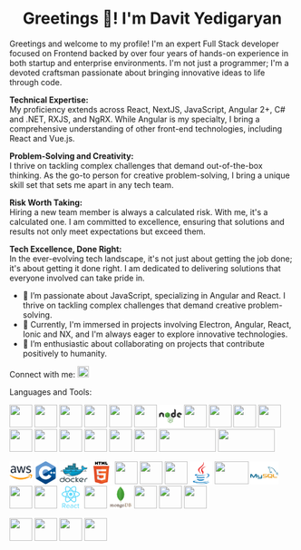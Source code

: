 <h1 align="center" dir="auto">Greetings 👋! I'm Davit Yedigaryan</h1>

<p>
 Greetings and welcome to my profile! I'm an expert Full Stack developer focused on Frontend backed by over four years of hands-on experience in both startup and enterprise environments. I'm not just a programmer; I'm a devoted craftsman passionate about bringing innovative ideas to life through code.

**Technical Expertise:**
<br/>
My proficiency extends across React, NextJS, JavaScript, Angular 2+, C# and .NET, RXJS, and NgRX. While Angular is my specialty, I bring a comprehensive understanding of other front-end technologies, including React and Vue.js.

**Problem-Solving and Creativity:**
<br/>
I thrive on tackling complex challenges that demand out-of-the-box thinking. As the go-to person for creative problem-solving, I bring a unique skill set that sets me apart in any tech team.

**Risk Worth Taking:**
<br/>
Hiring a new team member is always a calculated risk. With me, it's a calculated one. I am committed to excellence, ensuring that solutions and results not only meet expectations but exceed them.

**Tech Excellence, Done Right:**
<br/>
In the ever-evolving tech landscape, it's not just about getting the job done; it's about getting it done right. I am dedicated to delivering solutions that everyone involved can take pride in.
</p>


- 👀 I’m passionate about JavaScript, specializing in Angular and React. I thrive on tackling complex challenges that demand creative problem-solving.
- 🌱 Currently, I'm immersed in projects involving Electron, Angular, React, Ionic and NX, and I'm always eager to explore innovative technologies.
- 💞️ I’m enthusiastic about collaborating on projects that contribute positively to humanity.


Connect with me:
<a href="https://www.linkedin.com/in/davit-yedigaryan-web3-solidity-angular-javascript-developer/"><img src="https://content.linkedin.com/content/dam/me/brand/en-us/brand-home/logos/In-Blue-Logo.png.original.png" width="20" height="20"/></a>


Languages and Tools: 

<a href="https://angular.io/" rel="nofollow"><img src="https://angular.io/assets/images/logos/angularjs/AngularJS-Shield.svg" width="40" height="40"/></a>
<a href="https://rxjs.dev/" rel="nofollow"><img src="[https://seeklogo.com/images/R/rxjs-logo-DD3DF87EEF-seeklogo.com.png](https://drive.google.com/file/d/13sygEtpUmyZ6N6h8iP2KIjjziYWWUE9h/view)" width="40" height="40"/></a>
<a href="https://nestjs.com/" rel="nofollow"><img src="https://nestjs.com/logo-small.ede75a6b.svg" width="40" height="40"/></a>
<a href="https://ngrx.io/" rel="nofollow"><img src="https://ngrx.io/assets/images/badge.svg" width="40" height="40"/></a>
<a href="https://www.electronjs.org/" rel="nofollow"><img src="https://www.electronjs.org/assets/img/logo.svg" width="40" height="40"/></a>
<a href="https://nextjs.org/" rel="nofollow"><img src="https://d2nir1j4sou8ez.cloudfront.net/wp-content/uploads/2021/12/nextjs-boilerplate-logo.png" width="40" height="40"/></a>
<a href="https://expressjs.com/" rel="nofollow"><img src="https://raw.githubusercontent.com/devicons/devicon/master/icons/nodejs/nodejs-original-wordmark.svg" width="40" height="40"/></a>
<a href="https://sass-lang.com/" rel="nofollow"><img src="https://sass-lang.com/assets/img/logos/logo.svg" width="40" height="40"/></a>
<a href="https://redux.js.org/" rel="nofollow"><img src="https://redux.js.org/img/redux.svg" width="40" height="40"/></a>
<a href="https://getbootstrap.com/" rel="nofollow"><img src="https://getbootstrap.com/docs/5.3/assets/brand/bootstrap-logo-shadow.png" width="40" height="40"/></a>
<a href="https://www.figma.com/" rel="nofollow"><img src="https://encrypted-tbn0.gstatic.com/images?q=tbn:ANd9GcRCHweVdJnbAlrZpfDf9iE1Th9VjUCqIjUpAG_ww7oMF6C8TsbT5S66nauebQ&s" width="40" height="40"/></a>
<a href="https://lesscss.org/" rel="nofollow"><img src="https://lesscss.org/public/img/less_logo.png" width="40" height="40"/></a>
<a href="https://jestjs.io/" rel="nofollow"><img src="https://miro.medium.com/v2/resize:fit:400/0*oNXnMpSxsxaKKMed.png" width="40" height="40"/></a>
<a href="https://mochajs.org/" rel="nofollow"><img src="https://upload.wikimedia.org/wikipedia/commons/thumb/9/90/Mocha_%28JavaScript_framework%29_%28logo%29.svg/2048px-Mocha_%28JavaScript_framework%29_%28logo%29.svg.png" width="40" height="40"/></a>
<a href="https://zeplin.io/" rel="nofollow"><img src="https://cdn.sanity.io/images/wd3e2pma/production/7b336dc26fd85ae98b414761d58238d225876a88-60x48.svg" width="40" height="40"/></a>
<a href="https://www.adobe.com/products/photoshop.html" rel="nofollow"><img src="https://upload.wikimedia.org/wikipedia/commons/thumb/a/af/Adobe_Photoshop_CC_icon.svg/2101px-Adobe_Photoshop_CC_icon.svg.png" width="40" height="40"/></a>
<a href="https://helpx.adobe.com/xd/get-started.html" rel="nofollow"><img src="https://upload.wikimedia.org/wikipedia/commons/thumb/c/c2/Adobe_XD_CC_icon.svg/1200px-Adobe_XD_CC_icon.svg.png" width="40" height="40"/></a>
<a href="https://angularjs.org/" rel="nofollow"><img src="https://angularjs.org/img/angularjs-for-header-only.svg" width="100" height="40"/></a>
<a href="https://firebase.google.com/" rel="nofollow"><img src="https://www.gstatic.com/devrel-devsite/prod/vf713985d8e62ba7506345995097e4b76a060f9dc558a369e9b889efae740fb5f/firebase/images/lockup.svg" width="100" height="40"/></a>

<a href="https://aws.amazon.com/" rel="nofollow"><img src="https://raw.githubusercontent.com/devicons/devicon/master/icons/amazonwebservices/amazonwebservices-original-wordmark.svg" width="40" height="40"/></a>
<a href="https://cplusplus.com/" rel="nofollow"><img src="https://raw.githubusercontent.com/devicons/devicon/master/icons/cplusplus/cplusplus-original.svg" width="40" height="40"/></a>
<a href="https://www.docker.com/" rel="nofollow"><img src="https://raw.githubusercontent.com/devicons/devicon/master/icons/docker/docker-original-wordmark.svg" width="50" height="40"/></a>
<a href="https://lenguajehtml.com/html/" rel="nofollow"><img src="https://raw.githubusercontent.com/devicons/devicon/master/icons/html5/html5-original-wordmark.svg" width="40" height="40"/></a>
<a href="https://lenguajecss.com/css" rel="nofollow"><img src="https://upload.wikimedia.org/wikipedia/commons/thumb/d/d5/CSS3_logo_and_wordmark.svg/1200px-CSS3_logo_and_wordmark.svg.png" width="40" height="40"/></a>
<a href="https://m3.material.io/" rel="nofollow"><img src="https://upload.wikimedia.org/wikipedia/commons/thumb/c/c7/Google_Material_Design_Logo.svg/1024px-Google_Material_Design_Logo.svg.png" width="40" height="40"/></a>
<a href="https://tailwindcss.com/" rel="nofollow"><img src="https://files.raycast.com/nwt9ncojkvwmjfkaada8upafvpnu" width="40" height="40"/></a>
<a href="https://www.java.com/en/" rel="nofollow"><img src="https://raw.githubusercontent.com/devicons/devicon/master/icons/java/java-original.svg" width="40" height="40"/></a>
<a href="https://www.php.net/" rel="nofollow"><img src="https://seeklogo.com/images/E/elephpant-mascot-php-logo-4C78D1AC4E-seeklogo.com.png?v=638245916460000000" width="60" height="40"/></a>
<a href="https://www.mysql.com/" rel="nofollow"><img src="https://raw.githubusercontent.com/devicons/devicon/master/icons/mysql/mysql-original-wordmark.svg" width="50" height="40"/></a>
<a href="https://www.javascript.com/" rel="nofollow"><img src="https://upload.wikimedia.org/wikipedia/commons/thumb/6/6a/JavaScript-logo.png/768px-JavaScript-logo.png" width="40" height="40"/></a>
<a href="https://www.typescriptlang.org/" rel="nofollow"><img src="https://upload.wikimedia.org/wikipedia/commons/thumb/4/4c/Typescript_logo_2020.svg/2048px-Typescript_logo_2020.svg.png" width="40" height="40"/></a>
<a href="https://react.dev/" rel="nofollow"><img src="https://raw.githubusercontent.com/devicons/devicon/master/icons/react/react-original-wordmark.svg" width="40" height="40"/></a>
<a href="https://ionicframework.com/" rel="nofollow"><img src="https://www.ambient-it.net/wp-content/uploads/2016/07/Ionic-logo200.png" width="40" height="40"/></a>
<a href="https://www.mongodb.com/" rel="nofollow"><img src="https://raw.githubusercontent.com/devicons/devicon/master/icons/mongodb/mongodb-original-wordmark.svg" width="40" height="40"/></a>
<a href="https://git-scm.com/" rel="nofollow"><img src="https://git-scm.com/images/logos/downloads/Git-Icon-1788C.png" width="40" height="40"/></a>
<a href="https://graphql.org/" rel="nofollow"><img src="https://cdn.iconscout.com/icon/free/png-256/free-graphql-logo-icon-download-in-svg-png-gif-file-formats--technology-social-media-vol-3-pack-logos-icons-2944912.png?f=webp&w=256" width="40" height="40"/></a>
<a href="https://www.postman.com/" rel="nofollow"><img src="https://cdn.worldvectorlogo.com/logos/postman.svg" width="40" height="40"/></a>

<a href="https://www.apple.com/macos/sonoma/" rel="nofollow"><img src="https://seeklogo.com/images/M/Mac_OS-logo-CE24752A9A-seeklogo.com.png" width="40" height="40"/></a>
<a href="https://ubuntu.com/" rel="nofollow"><img src="https://seeklogo.com/images/U/ubuntu-logo-8B7C9ED4AD-seeklogo.com.png" width="40" height="40"/></a>
<a href="https://archlinux.org/" rel="nofollow"><img src="https://static-00.iconduck.com/assets.00/archlinux-icon-2048x2048-q7549ths.png" width="40" height="40"/></a>
<a href="https://linuxmint.com/" rel="nofollow"><img src="https://upload.wikimedia.org/wikipedia/commons/thumb/3/3f/Linux_Mint_logo_without_wordmark.svg/2048px-Linux_Mint_logo_without_wordmark.svg.png" width="40" height="40"/></a>

  
